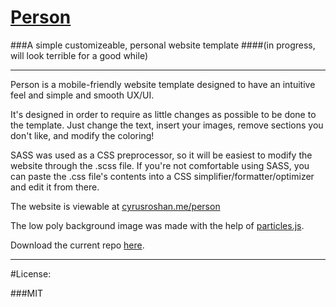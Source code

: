 # <a href="http://cyrusroshan.me/person">Person</a>
###A simple customizeable, personal website template
####(in progress, will look terrible for a good while)

___

Person is a mobile-friendly website template designed to have an intuitive feel and simple and smooth UX/UI.

It's designed in order to require as little changes as possible to be done to the template. Just change the text, insert your images, remove sections you don't like, and modify the coloring!

SASS was used as a CSS preprocessor, so it will be easiest to modify the website through the .scss file.
If you're not comfortable using SASS, you can paste the .css file's contents into a CSS simplifier/formatter/optimizer and edit it from there.

The website is viewable at <a href="http://cyrusroshan.me/person">cyrusroshan.me/person</a>

The low poly background image was made with the help of <a href="https://github.com/VincentGarreau/particles.js/">particles.js</a>.

Download the current repo <a href="https://github.com/CyrusRoshan/person/archive/gh-pages.zip"> here</a>.
___
#License:

###MIT